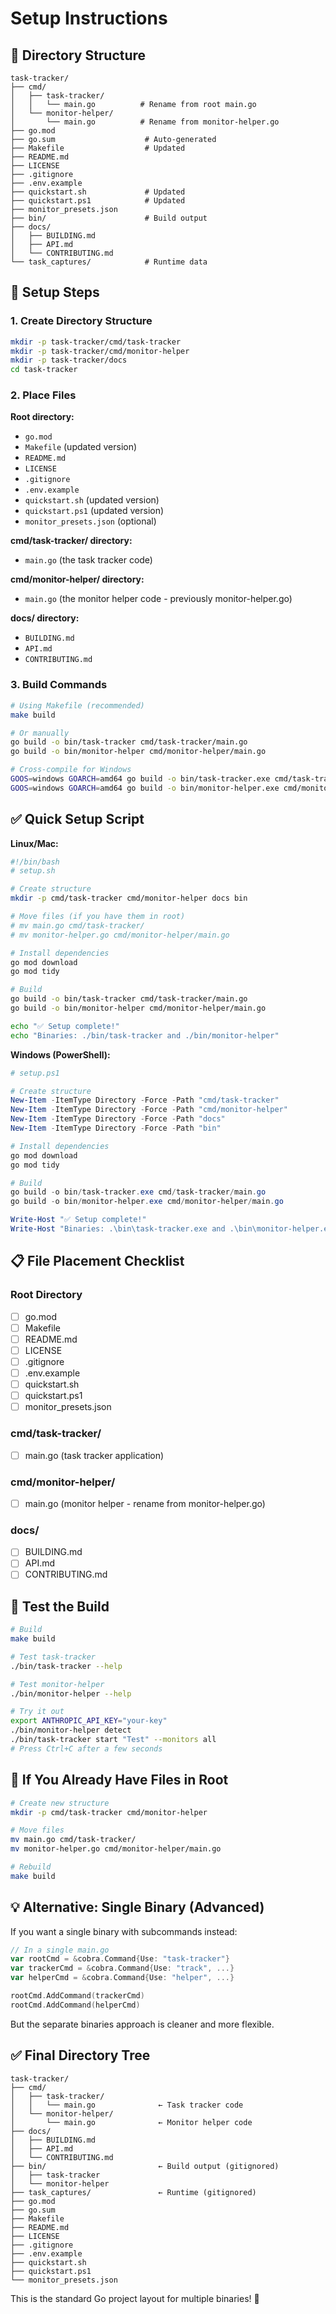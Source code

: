 # Setup Instructions

## 📁 Directory Structure

```
task-tracker/
├── cmd/
│   ├── task-tracker/
│   │   └── main.go          # Rename from root main.go
│   └── monitor-helper/
│       └── main.go          # Rename from monitor-helper.go
├── go.mod
├── go.sum                    # Auto-generated
├── Makefile                  # Updated
├── README.md
├── LICENSE
├── .gitignore
├── .env.example
├── quickstart.sh             # Updated
├── quickstart.ps1            # Updated
├── monitor_presets.json
├── bin/                      # Build output
├── docs/
│   ├── BUILDING.md
│   ├── API.md
│   └── CONTRIBUTING.md
└── task_captures/            # Runtime data
```

## 🔧 Setup Steps

### 1. Create Directory Structure

```bash
mkdir -p task-tracker/cmd/task-tracker
mkdir -p task-tracker/cmd/monitor-helper
mkdir -p task-tracker/docs
cd task-tracker
```

### 2. Place Files

**Root directory:**
- `go.mod`
- `Makefile` (updated version)
- `README.md`
- `LICENSE`
- `.gitignore`
- `.env.example`
- `quickstart.sh` (updated version)
- `quickstart.ps1` (updated version)
- `monitor_presets.json` (optional)

**cmd/task-tracker/ directory:**
- `main.go` (the task tracker code)

**cmd/monitor-helper/ directory:**
- `main.go` (the monitor helper code - previously monitor-helper.go)

**docs/ directory:**
- `BUILDING.md`
- `API.md`
- `CONTRIBUTING.md`

### 3. Build Commands

```bash
# Using Makefile (recommended)
make build

# Or manually
go build -o bin/task-tracker cmd/task-tracker/main.go
go build -o bin/monitor-helper cmd/monitor-helper/main.go

# Cross-compile for Windows
GOOS=windows GOARCH=amd64 go build -o bin/task-tracker.exe cmd/task-tracker/main.go
GOOS=windows GOARCH=amd64 go build -o bin/monitor-helper.exe cmd/monitor-helper/main.go
```

## ✅ Quick Setup Script

**Linux/Mac:**
```bash
#!/bin/bash
# setup.sh

# Create structure
mkdir -p cmd/task-tracker cmd/monitor-helper docs bin

# Move files (if you have them in root)
# mv main.go cmd/task-tracker/
# mv monitor-helper.go cmd/monitor-helper/main.go

# Install dependencies
go mod download
go mod tidy

# Build
go build -o bin/task-tracker cmd/task-tracker/main.go
go build -o bin/monitor-helper cmd/monitor-helper/main.go

echo "✅ Setup complete!"
echo "Binaries: ./bin/task-tracker and ./bin/monitor-helper"
```

**Windows (PowerShell):**
```powershell
# setup.ps1

# Create structure
New-Item -ItemType Directory -Force -Path "cmd/task-tracker"
New-Item -ItemType Directory -Force -Path "cmd/monitor-helper"
New-Item -ItemType Directory -Force -Path "docs"
New-Item -ItemType Directory -Force -Path "bin"

# Install dependencies
go mod download
go mod tidy

# Build
go build -o bin/task-tracker.exe cmd/task-tracker/main.go
go build -o bin/monitor-helper.exe cmd/monitor-helper/main.go

Write-Host "✅ Setup complete!"
Write-Host "Binaries: .\bin\task-tracker.exe and .\bin\monitor-helper.exe"
```

## 📋 File Placement Checklist

### Root Directory
- [ ] go.mod
- [ ] Makefile
- [ ] README.md
- [ ] LICENSE
- [ ] .gitignore
- [ ] .env.example
- [ ] quickstart.sh
- [ ] quickstart.ps1
- [ ] monitor_presets.json

### cmd/task-tracker/
- [ ] main.go (task tracker application)

### cmd/monitor-helper/
- [ ] main.go (monitor helper - rename from monitor-helper.go)

### docs/
- [ ] BUILDING.md
- [ ] API.md
- [ ] CONTRIBUTING.md

## 🚀 Test the Build

```bash
# Build
make build

# Test task-tracker
./bin/task-tracker --help

# Test monitor-helper
./bin/monitor-helper --help

# Try it out
export ANTHROPIC_API_KEY="your-key"
./bin/monitor-helper detect
./bin/task-tracker start "Test" --monitors all
# Press Ctrl+C after a few seconds
```

## 🔄 If You Already Have Files in Root

```bash
# Create new structure
mkdir -p cmd/task-tracker cmd/monitor-helper

# Move files
mv main.go cmd/task-tracker/
mv monitor-helper.go cmd/monitor-helper/main.go

# Rebuild
make build
```

## 💡 Alternative: Single Binary (Advanced)

If you want a single binary with subcommands instead:

```go
// In a single main.go
var rootCmd = &cobra.Command{Use: "task-tracker"}
var trackerCmd = &cobra.Command{Use: "track", ...}
var helperCmd = &cobra.Command{Use: "helper", ...}

rootCmd.AddCommand(trackerCmd)
rootCmd.AddCommand(helperCmd)
```

But the separate binaries approach is cleaner and more flexible.

## ✅ Final Directory Tree

```
task-tracker/
├── cmd/
│   ├── task-tracker/
│   │   └── main.go              ← Task tracker code
│   └── monitor-helper/
│       └── main.go              ← Monitor helper code
├── docs/
│   ├── BUILDING.md
│   ├── API.md
│   └── CONTRIBUTING.md
├── bin/                         ← Build output (gitignored)
│   ├── task-tracker
│   └── monitor-helper
├── task_captures/               ← Runtime (gitignored)
├── go.mod
├── go.sum
├── Makefile
├── README.md
├── LICENSE
├── .gitignore
├── .env.example
├── quickstart.sh
├── quickstart.ps1
└── monitor_presets.json
```

This is the standard Go project layout for multiple binaries! 🎉